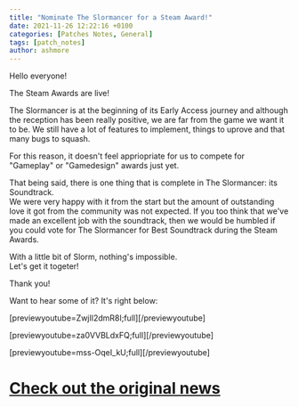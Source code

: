 ```yaml
---
title: "Nominate The Slormancer for a Steam Award!"
date: 2021-11-26 12:22:16 +0100
categories: [Patches Notes, General]
tags: [patch_notes]
author: ashmore
---
```

Hello everyone!  
  
The Steam Awards are live!   
  
The Slormancer is at the beginning of its Early Access journey and although the reception has been really positive, we are far from the game we want it to be. We still have a lot of features to implement, things to uprove and that many bugs to squash.  
  
For this reason, it doesn't feel appriopriate for us to compete for "Gameplay" or "Gamedesign" awards just yet.  
  
That being said, there is one thing that is complete in The Slormancer: its Soundtrack.   
We were very happy with it from the start but the amount of outstanding love it got from the community was not expected. If you too think that we've made an excellent job with the soundtrack, then we would be humbled if you could vote for The Slormancer for Best Soundtrack during the Steam Awards.  
  
  
With a little bit of Slorm, nothing's impossible.  
Let's get it togeter!  
  
Thank you!  
  
  
Want to hear some of it? It's right below:  
  
[previewyoutube=ZwjIl2dmR8I;full][/previewyoutube]  
  
[previewyoutube=za0VVBLdxFQ;full][/previewyoutube]  
  
[previewyoutube=mss-OqeI\_kU;full][/previewyoutube]

# <a href="https://steamstore-a.akamaihd.net/news/externalpost/steam_community_announcements/4224935490639081727" target="_blank">Check out the original news</a>